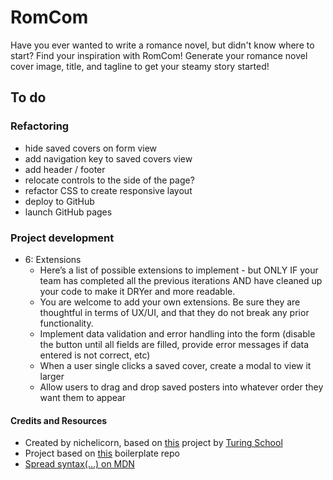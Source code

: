 # RomCom

Have you ever wanted to write a romance novel, but didn't know where to start? Find your inspiration with RomCom! Generate your romance novel cover image, title, and tagline to get your steamy story started!

<!-- Click [❤️ here 🏹]() to check out some romance novels! -->

## To do
### Refactoring
* hide saved covers on form view
* add navigation key to saved covers view
* add header / footer
* relocate controls to the side of the page?
* refactor CSS to create responsive layout
* deploy to GitHub
* launch GitHub pages
### Project development
* 6: Extensions
  * Here’s a list of possible extensions to implement - but ONLY IF your team has completed all the previous iterations AND have cleaned up your code to make it DRYer and more readable.
  * You are welcome to add your own extensions. Be sure they are thoughtful in terms of UX/UI, and that they do not break any prior functionality.
  * Implement data validation and error handling into the form (disable the button until all fields are filled, provide error messages if data entered is not correct, etc)
  * When a user single clicks a saved cover, create a modal to view it larger
  * Allow users to drag and drop saved posters into whatever order they want them to appear


#### Credits and Resources
* Created by nichelicorn, based on [this](https://frontend.turing.edu/projects/module-1/romcom-pair.html) project by [Turing School](https://turing.edu/)
* Project based on [this](https://github.com/turingschool-examples/romcom/) boilerplate repo
* [Spread syntax(...) on MDN](https://developer.mozilla.org/en-US/docs/Web/JavaScript/Reference/Operators/Spread_syntax)